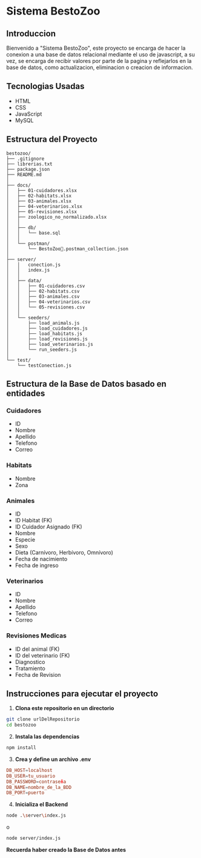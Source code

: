 # Sistema BestoZoo

## Introduccion
Bienvenido a "Sistema BestoZoo", este proyecto se encarga de hacer la conexion a una base de datos relacional mediante el uso de javascript, a su vez, se encarga de recibir valores por parte de la pagina y reflejarlos en la base de datos, como actualizacion, eliminacion o creacion de informacion.

## Tecnologias Usadas

- HTML
- CSS
- JavaScript
- MySQL

## Estructura del Proyecto
```
bestozoo/
├── .gitignore
├── librerias.txt
├── package.json
├── README.md
│
├── docs/
│   ├── 01-cuidadores.xlsx
│   ├── 02-habitats.xlsx
│   ├── 03-animales.xlsx
│   ├── 04-veterinarios.xlsx
│   ├── 05-revisiones.xlsx
│   ├── zoologico_no_normalizado.xlsx
│   │   
│   ├── db/
│   │   └── base.sql
│   │
│   └── postman/
│       └── BestoZoo🦁.postman_collection.json
│
├── server/
│   │   conection.js
│   │   index.js
│   │
│   ├── data/
│   │   ├── 01-cuidadores.csv
│   │   ├── 02-habitats.csv
│   │   ├── 03-animales.csv
│   │   ├── 04-veterinarios.csv
│   │   └── 05-revisiones.csv
│   │
│   └── seeders/
│       ├── load_animals.js
│       ├── load_cuidadores.js
│       ├── load_habitats.js
│       ├── load_revisiones.js
│       ├── load_veterinarios.js
│       └── run_seeders.js
│
└── test/
    └── testConection.js
```

## Estructura de la Base de Datos basado en entidades

### Cuidadores
- ID
- Nombre
- Apellido
- Telefono
- Correo

### Habitats
- Nombre
- Zona

### Animales
- ID
- ID Habitat (FK)
- ID Cuidador Asignado (FK)
- Nombre
- Especie
- Sexo
- Dieta (Carnívoro, Herbívoro, Omnívoro)
- Fecha de nacimiento
- Fecha de ingreso

### Veterinarios
- ID
- Nombre
- Apellido
- Telefono
- Correo

### Revisiones Medicas
- ID del animal (FK)
- ID del veterinario (FK)
- Diagnostico
- Tratamiento
- Fecha de Revision

## Instrucciones para ejecutar el proyecto

1. **Clona este repositorio en un directorio**
```bash
git clone urlDelRepositorio
cd bestozoo
```

2. **Instala las dependencias**
```bash
npm install
```
3. **Crea y define un archivo .env**
```conf
DB_HOST=localhost
DB_USER=tu_usuario
DB_PASSWORD=contraseña
DB_NAME=nombre_de_la_BDD
DB_PORT=puerto
```
4. **Inicializa el Backend**
```bash
node .\server\index.js 
```
o
```bash
node server/index.js 
```

**Recuerda haber creado la Base de Datos antes**